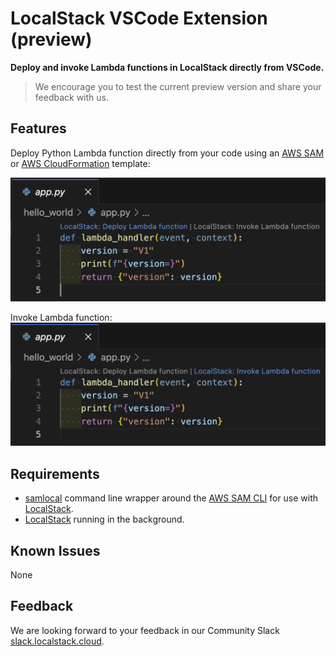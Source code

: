 # LocalStack VSCode Extension (preview)

**Deploy and invoke Lambda functions in LocalStack directly from VSCode.**

> We encourage you to test the current preview version and share your feedback with us.

## Features

Deploy Python Lambda function directly from your code using an [AWS SAM](https://github.com/aws/serverless-application-model) or [AWS CloudFormation](https://aws.amazon.com/cloudformation/resources/templates/) template:
<!-- TODO: add animation gif of deployment -->
![Deploy Lambda function](docs/deploy-lambda.png)

Invoke Lambda function:
![Invoke Lambda function](docs/invoke-lambda.png)

## Requirements

* [samlocal](https://github.com/localstack/aws-sam-cli-local) command line wrapper around the [AWS SAM CLI](https://github.com/aws/aws-sam-cli) for use with [LocalStack](https://github.com/localstack/localstack).
* [LocalStack](https://docs.localstack.cloud/getting-started/) running in the background.

## Known Issues

None

## Feedback

<!-- TODO: link to Discuss post or Slack for feedback. Create some feature requests to upvote. -->

We are looking forward to your feedback in our Community Slack [slack.localstack.cloud](https://slack.localstack.cloud/).
